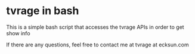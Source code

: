 tvrage in bash
==============

This is a simple bash script that accesses the tvrage APIs in order to get show
info

If there are any questions, feel free to contact me at tvrage at ecksun.com
